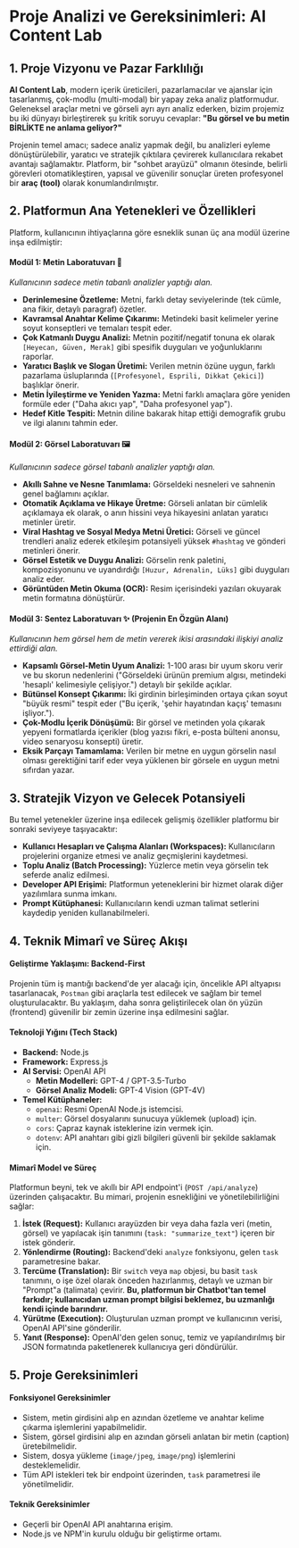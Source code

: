 # Proje Analizi ve Gereksinimleri: AI Content Lab

## 1. Proje Vizyonu ve Pazar Farklılığı

**AI Content Lab**, modern içerik üreticileri, pazarlamacılar ve ajanslar için tasarlanmış, çok-modlu (multi-modal) bir yapay zeka analiz platformudur. Geleneksel araçlar metni ve görseli ayrı ayrı analiz ederken, bizim projemiz bu iki dünyayı birleştirerek şu kritik soruyu cevaplar: **"Bu görsel ve bu metin BİRLİKTE ne anlama geliyor?"**

Projenin temel amacı; sadece analiz yapmak değil, bu analizleri eyleme dönüştürülebilir, yaratıcı ve stratejik çıktılara çevirerek kullanıcılara rekabet avantajı sağlamaktır. Platform, bir "sohbet arayüzü" olmanın ötesinde, belirli görevleri otomatikleştiren, yapısal ve güvenilir sonuçlar üreten profesyonel bir **araç (tool)** olarak konumlandırılmıştır.

## 2. Platformun Ana Yetenekleri ve Özellikleri

Platform, kullanıcının ihtiyaçlarına göre esneklik sunan üç ana modül üzerine inşa edilmiştir:

#### Modül 1: Metin Laboratuvarı 📝
*Kullanıcının sadece metin tabanlı analizler yaptığı alan.*
*   **Derinlemesine Özetleme:** Metni, farklı detay seviyelerinde (tek cümle, ana fikir, detaylı paragraf) özetler.
*   **Kavramsal Anahtar Kelime Çıkarımı:** Metindeki basit kelimeler yerine soyut konseptleri ve temaları tespit eder.
*   **Çok Katmanlı Duygu Analizi:** Metnin pozitif/negatif tonuna ek olarak `[Heyecan, Güven, Merak]` gibi spesifik duyguları ve yoğunluklarını raporlar.
*   **Yaratıcı Başlık ve Slogan Üretimi:** Verilen metnin özüne uygun, farklı pazarlama üsluplarında (`[Profesyonel, Esprili, Dikkat Çekici]`) başlıklar önerir.
*   **Metin İyileştirme ve Yeniden Yazma:** Metni farklı amaçlara göre yeniden formüle eder ("Daha akıcı yap", "Daha profesyonel yap").
*   **Hedef Kitle Tespiti:** Metnin diline bakarak hitap ettiği demografik grubu ve ilgi alanını tahmin eder.

#### Modül 2: Görsel Laboratuvarı 🖼️
*Kullanıcının sadece görsel tabanlı analizler yaptığı alan.*
*   **Akıllı Sahne ve Nesne Tanımlama:** Görseldeki nesneleri ve sahnenin genel bağlamını açıklar.
*   **Otomatik Açıklama ve Hikaye Üretme:** Görseli anlatan bir cümlelik açıklamaya ek olarak, o anın hissini veya hikayesini anlatan yaratıcı metinler üretir.
*   **Viral Hashtag ve Sosyal Medya Metni Üretici:** Görseli ve güncel trendleri analiz ederek etkileşim potansiyeli yüksek `#hashtag` ve gönderi metinleri önerir.
*   **Görsel Estetik ve Duygu Analizi:** Görselin renk paletini, kompozisyonunu ve uyandırdığı `[Huzur, Adrenalin, Lüks]` gibi duyguları analiz eder.
*   **Görüntüden Metin Okuma (OCR):** Resim içerisindeki yazıları okuyarak metin formatına dönüştürür.

#### Modül 3: Sentez Laboratuvarı ✨ (Projenin En Özgün Alanı)
*Kullanıcının hem görsel hem de metin vererek ikisi arasındaki ilişkiyi analiz ettirdiği alan.*
*   **Kapsamlı Görsel-Metin Uyum Analizi:** 1-100 arası bir uyum skoru verir ve bu skorun nedenlerini ("Görseldeki ürünün premium algısı, metindeki 'hesaplı' kelimesiyle çelişiyor.") detaylı bir şekilde açıklar.
*   **Bütünsel Konsept Çıkarımı:** İki girdinin birleşiminden ortaya çıkan soyut "büyük resmi" tespit eder ("Bu içerik, 'şehir hayatından kaçış' temasını işliyor.").
*   **Çok-Modlu İçerik Dönüşümü:** Bir görsel ve metinden yola çıkarak yepyeni formatlarda içerikler (blog yazısı fikri, e-posta bülteni anonsu, video senaryosu konsepti) üretir.
*   **Eksik Parçayı Tamamlama:** Verilen bir metne en uygun görselin nasıl olması gerektiğini tarif eder veya yüklenen bir görsele en uygun metni sıfırdan yazar.

## 3. Stratejik Vizyon ve Gelecek Potansiyeli

Bu temel yetenekler üzerine inşa edilecek gelişmiş özellikler platformu bir sonraki seviyeye taşıyacaktır:

*   **Kullanıcı Hesapları ve Çalışma Alanları (Workspaces):** Kullanıcıların projelerini organize etmesi ve analiz geçmişlerini kaydetmesi.
*   **Toplu Analiz (Batch Processing):** Yüzlerce metin veya görselin tek seferde analiz edilmesi.
*   **Developer API Erişimi:** Platformun yeteneklerini bir hizmet olarak diğer yazılımlara sunma imkanı.
*   **Prompt Kütüphanesi:** Kullanıcıların kendi uzman talimat setlerini kaydedip yeniden kullanabilmeleri.

## 4. Teknik Mimarî ve Süreç Akışı

#### Geliştirme Yaklaşımı: Backend-First
Projenin tüm iş mantığı backend'de yer alacağı için, öncelikle API altyapısı tasarlanacak, `Postman` gibi araçlarla test edilecek ve sağlam bir temel oluşturulacaktır. Bu yaklaşım, daha sonra geliştirilecek olan ön yüzün (frontend) güvenilir bir zemin üzerine inşa edilmesini sağlar.

#### Teknoloji Yığını (Tech Stack)
*   **Backend:** Node.js
*   **Framework:** Express.js
*   **AI Servisi:** OpenAI API
    *   **Metin Modelleri:** GPT-4 / GPT-3.5-Turbo
    *   **Görsel Analiz Modeli:** GPT-4 Vision (GPT-4V)
*   **Temel Kütüphaneler:**
    *   `openai`: Resmi OpenAI Node.js istemcisi.
    *   `multer`: Görsel dosyalarını sunucuya yüklemek (upload) için.
    *   `cors`: Çapraz kaynak isteklerine izin vermek için.
    *   `dotenv`: API anahtarı gibi gizli bilgileri güvenli bir şekilde saklamak için.

#### Mimarî Model ve Süreç
Platformun beyni, tek ve akıllı bir API endpoint'i (`POST /api/analyze`) üzerinden çalışacaktır. Bu mimari, projenin esnekliğini ve yönetilebilirliğini sağlar:
1.  **İstek (Request):** Kullanıcı arayüzden bir veya daha fazla veri (metin, görsel) ve yapılacak işin tanımını (`task: "summarize_text"`) içeren bir istek gönderir.
2.  **Yönlendirme (Routing):** Backend'deki `analyze` fonksiyonu, gelen `task` parametresine bakar.
3.  **Tercüme (Translation):** Bir `switch` veya `map` objesi, bu basit `task` tanımını, o işe özel olarak önceden hazırlanmış, detaylı ve uzman bir "Prompt"a (talimata) çevirir. **Bu, platformun bir Chatbot'tan temel farkıdır; kullanıcıdan uzman prompt bilgisi beklemez, bu uzmanlığı kendi içinde barındırır.**
4.  **Yürütme (Execution):** Oluşturulan uzman prompt ve kullanıcının verisi, OpenAI API'sine gönderilir.
5.  **Yanıt (Response):** OpenAI'den gelen sonuç, temiz ve yapılandırılmış bir JSON formatında paketlenerek kullanıcıya geri döndürülür.

## 5. Proje Gereksinimleri

#### Fonksiyonel Gereksinimler
*   Sistem, metin girdisini alıp en azından özetleme ve anahtar kelime çıkarma işlemlerini yapabilmelidir.
*   Sistem, görsel girdisini alıp en azından görseli anlatan bir metin (caption) üretebilmelidir.
*   Sistem, dosya yükleme (`image/jpeg`, `image/png`) işlemlerini desteklemelidir.
*   Tüm API istekleri tek bir endpoint üzerinden, `task` parametresi ile yönetilmelidir.

#### Teknik Gereksinimler
*   Geçerli bir OpenAI API anahtarına erişim.
*   Node.js ve NPM'in kurulu olduğu bir geliştirme ortamı.
